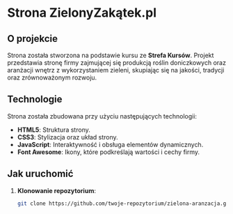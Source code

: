 # Strona ZielonyZakątek.pl

## O projekcie

Strona została stworzona na podstawie kursu ze **Strefa Kursów**. Projekt przedstawia stronę firmy zajmującej się produkcją roślin doniczkowych oraz aranżacji wnętrz z wykorzystaniem zieleni, skupiając się na jakości, tradycji oraz zrównoważonym rozwoju.

## Technologie

Strona została zbudowana przy użyciu następujących technologii:
- **HTML5**: Struktura strony.
- **CSS3**: Stylizacja oraz układ strony.
- **JavaScript**: Interaktywność i obsługa elementów dynamicznych.
- **Font Awesome**: Ikony, które podkreślają wartości i cechy firmy.

## Jak uruchomić

1. **Klonowanie repozytorium**:
   ```bash
   git clone https://github.com/twoje-repozytorium/zielona-aranzacja.git
